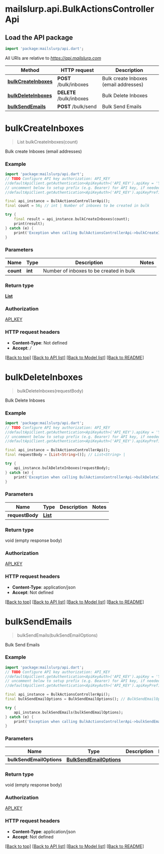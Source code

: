 # mailslurp.api.BulkActionsControllerApi

## Load the API package
```dart
import 'package:mailslurp/api.dart';
```

All URIs are relative to *https://api.mailslurp.com*

Method | HTTP request | Description
------------- | ------------- | -------------
[**bulkCreateInboxes**](BulkActionsControllerApi#bulkcreateinboxes) | **POST** /bulk/inboxes | Bulk create Inboxes (email addresses)
[**bulkDeleteInboxes**](BulkActionsControllerApi#bulkdeleteinboxes) | **DELETE** /bulk/inboxes | Bulk Delete Inboxes
[**bulkSendEmails**](BulkActionsControllerApi#bulksendemails) | **POST** /bulk/send | Bulk Send Emails


# **bulkCreateInboxes**
> List<InboxDto> bulkCreateInboxes(count)

Bulk create Inboxes (email addresses)

### Example
```dart
import 'package:mailslurp/api.dart';
// TODO Configure API key authorization: API_KEY
//defaultApiClient.getAuthentication<ApiKeyAuth>('API_KEY').apiKey = 'YOUR_API_KEY';
// uncomment below to setup prefix (e.g. Bearer) for API key, if needed
//defaultApiClient.getAuthentication<ApiKeyAuth>('API_KEY').apiKeyPrefix = 'Bearer';

final api_instance = BulkActionsControllerApi();
final count = 56; // int | Number of inboxes to be created in bulk

try {
    final result = api_instance.bulkCreateInboxes(count);
    print(result);
} catch (e) {
    print('Exception when calling BulkActionsControllerApi->bulkCreateInboxes: $e\n');
}
```

### Parameters

Name | Type | Description  | Notes
------------- | ------------- | ------------- | -------------
 **count** | **int**| Number of inboxes to be created in bulk | 

### Return type

[**List<InboxDto>**](InboxDto)

### Authorization

[API_KEY](../README#API_KEY)

### HTTP request headers

 - **Content-Type**: Not defined
 - **Accept**: */*

[[Back to top]](#) [[Back to API list]](../README#documentation-for-api-endpoints) [[Back to Model list]](../README#documentation-for-models) [[Back to README]](../README)

# **bulkDeleteInboxes**
> bulkDeleteInboxes(requestBody)

Bulk Delete Inboxes

### Example
```dart
import 'package:mailslurp/api.dart';
// TODO Configure API key authorization: API_KEY
//defaultApiClient.getAuthentication<ApiKeyAuth>('API_KEY').apiKey = 'YOUR_API_KEY';
// uncomment below to setup prefix (e.g. Bearer) for API key, if needed
//defaultApiClient.getAuthentication<ApiKeyAuth>('API_KEY').apiKeyPrefix = 'Bearer';

final api_instance = BulkActionsControllerApi();
final requestBody = [List<String>()]; // List<String> | 

try {
    api_instance.bulkDeleteInboxes(requestBody);
} catch (e) {
    print('Exception when calling BulkActionsControllerApi->bulkDeleteInboxes: $e\n');
}
```

### Parameters

Name | Type | Description  | Notes
------------- | ------------- | ------------- | -------------
 **requestBody** | [**List<String>**](String)|  | 

### Return type

void (empty response body)

### Authorization

[API_KEY](../README#API_KEY)

### HTTP request headers

 - **Content-Type**: application/json
 - **Accept**: Not defined

[[Back to top]](#) [[Back to API list]](../README#documentation-for-api-endpoints) [[Back to Model list]](../README#documentation-for-models) [[Back to README]](../README)

# **bulkSendEmails**
> bulkSendEmails(bulkSendEmailOptions)

Bulk Send Emails

### Example
```dart
import 'package:mailslurp/api.dart';
// TODO Configure API key authorization: API_KEY
//defaultApiClient.getAuthentication<ApiKeyAuth>('API_KEY').apiKey = 'YOUR_API_KEY';
// uncomment below to setup prefix (e.g. Bearer) for API key, if needed
//defaultApiClient.getAuthentication<ApiKeyAuth>('API_KEY').apiKeyPrefix = 'Bearer';

final api_instance = BulkActionsControllerApi();
final bulkSendEmailOptions = BulkSendEmailOptions(); // BulkSendEmailOptions | 

try {
    api_instance.bulkSendEmails(bulkSendEmailOptions);
} catch (e) {
    print('Exception when calling BulkActionsControllerApi->bulkSendEmails: $e\n');
}
```

### Parameters

Name | Type | Description  | Notes
------------- | ------------- | ------------- | -------------
 **bulkSendEmailOptions** | [**BulkSendEmailOptions**](BulkSendEmailOptions)|  | 

### Return type

void (empty response body)

### Authorization

[API_KEY](../README#API_KEY)

### HTTP request headers

 - **Content-Type**: application/json
 - **Accept**: Not defined

[[Back to top]](#) [[Back to API list]](../README#documentation-for-api-endpoints) [[Back to Model list]](../README#documentation-for-models) [[Back to README]](../README)


